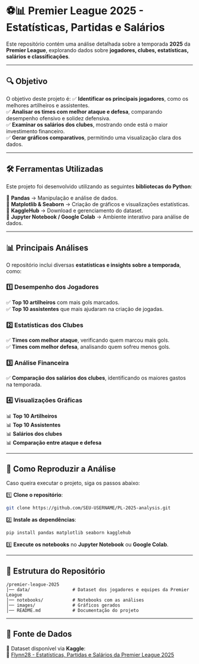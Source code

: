 # **⚽📊 Premier League 2025 - Estatísticas, Partidas e Salários**
Este repositório contém uma análise detalhada sobre a temporada **2025** da **Premier League**, explorando dados sobre **jogadores, clubes, estatísticas, salários e classificações**.

---

## **🔍 Objetivo**
O objetivo deste projeto é:
✅ **Identificar os principais jogadores**, como os melhores artilheiros e assistentes.  
✅ **Analisar os times com melhor ataque e defesa**, comparando desempenho ofensivo e solidez defensiva.  
✅ **Examinar os salários dos clubes**, mostrando onde está o maior investimento financeiro.  
✅ **Gerar gráficos comparativos**, permitindo uma visualização clara dos dados.  

---

## **🛠 Ferramentas Utilizadas**
Este projeto foi desenvolvido utilizando as seguintes **bibliotecas do Python**:

📌 **Pandas** → Manipulação e análise de dados.  
📌 **Matplotlib & Seaborn** → Criação de gráficos e visualizações estatísticas.  
📌 **KaggleHub** → Download e gerenciamento do dataset.  
📌 **Jupyter Notebook / Google Colab** → Ambiente interativo para análise de dados.  

---

## **📊 Principais Análises**
O repositório inclui diversas **estatísticas e insights sobre a temporada**, como:

### **1️⃣ Desempenho dos Jogadores**
✅ **Top 10 artilheiros** com mais gols marcados.  
✅ **Top 10 assistentes** que mais ajudaram na criação de jogadas.  

### **2️⃣ Estatísticas dos Clubes**
✅ **Times com melhor ataque**, verificando quem marcou mais gols.  
✅ **Times com melhor defesa**, analisando quem sofreu menos gols.  

### **3️⃣ Análise Financeira**
✅ **Comparação dos salários dos clubes**, identificando os maiores gastos na temporada.  

### **4️⃣ Visualizações Gráficas**
📊 **Top 10 Artilheiros**  
📊 **Top 10 Assistentes**  
📊 **Salários dos clubes**  
📊 **Comparação entre ataque e defesa**  

---

## **🚀 Como Reproduzir a Análise**
Caso queira executar o projeto, siga os passos abaixo:

1️⃣ **Clone o repositório**:
```sh
git clone https://github.com/SEU-USERNAME/PL-2025-analysis.git
```

2️⃣ **Instale as dependências**:
```sh
pip install pandas matplotlib seaborn kagglehub
```

3️⃣ **Execute os notebooks** no **Jupyter Notebook** ou **Google Colab**.

---

## **📂 Estrutura do Repositório**
```
/premier-league-2025
│── data/                # Dataset dos jogadores e equipes da Premier League
│── notebooks/           # Notebooks com as análises
│── images/              # Gráficos gerados
│── README.md            # Documentação do projeto
```

---

## **🔗 Fonte de Dados**
📁 Dataset disponível via **Kaggle**:  
🔗 [Flynn28 - Estatísticas, Partidas e Salários da Premier League 2025](https://www.kaggle.com/datasets/flynn28/2025-premier-league-stats-matches-salaries)
